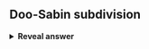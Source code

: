 ## Doo-Sabin subdivision
<details>
<summary><b>Reveal answer</b></summary>
A generalisation to two dimensions of Chaikin curve subdivision
</details>
